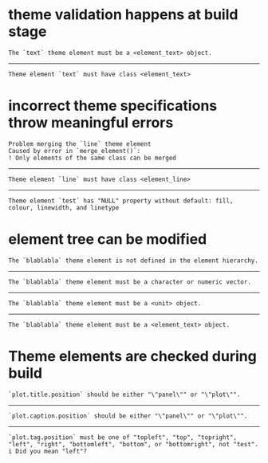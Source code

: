 # theme validation happens at build stage

    The `text` theme element must be a <element_text> object.

---

    Theme element `text` must have class <element_text>

# incorrect theme specifications throw meaningful errors

    Problem merging the `line` theme element
    Caused by error in `merge_element()`:
    ! Only elements of the same class can be merged

---

    Theme element `line` must have class <element_line>

---

    Theme element `test` has "NULL" property without default: fill, colour, linewidth, and linetype

# element tree can be modified

    The `blablabla` theme element is not defined in the element hierarchy.

---

    The `blablabla` theme element must be a character or numeric vector.

---

    The `blablabla` theme element must be a <unit> object.

---

    The `blablabla` theme element must be a <element_text> object.

# Theme elements are checked during build

    `plot.title.position` should be either "\"panel\"" or "\"plot\"".

---

    `plot.caption.position` should be either "\"panel\"" or "\"plot\"".

---

    `plot.tag.position` must be one of "topleft", "top", "topright", "left", "right", "bottomleft", "bottom", or "bottomright", not "test".
    i Did you mean "left"?

